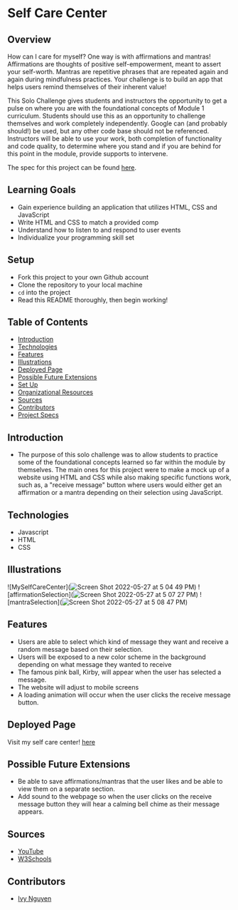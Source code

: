 # Self Care Center
## Overview
How can I care for myself? One way is with affirmations and mantras!
Affirmations are thoughts of positive self-empowerment, meant to assert your self-worth.
Mantras are repetitive phrases that are repeated again and again during mindfulness practices. Your challenge is to build an app that helps users remind themselves of their inherent value!

This Solo Challenge gives students and instructors the opportunity to get a pulse on where you are with the foundational concepts of Module 1 curriculum. Students should use this as an opportunity to challenge themselves and work completely independently. Google can (and probably should!) be used, but any other code base should not be referenced. Instructors will be able to use your work, both completion of functionality and code quality, to determine where you stand and if you are behind for this point in the module, provide supports to intervene.

The spec for this project can be found [here](https://frontend.turing.io/projects/module-1/self-care-center.html).

## Learning Goals

- Gain experience building an application that utilizes HTML, CSS and JavaScript
- Write HTML and CSS to match a provided comp
- Understand how to listen to and respond to user events
- Individualize your programming skill set

## Setup

- Fork this project to your own Github account
- Clone the repository to your local machine
- `cd` into the project
- Read this README thoroughly, then begin working!

## Table of Contents
  - [Introduction](#introduction)
  - [Technologies](#technologies)
  - [Features](#features)
  - [Illustrations](#illustrations)
  - [Deployed Page](#deployed-page)
  - [Possible Future Extensions](#possible-future-extensions)
  - [Set Up](#set-up)
  - [Organizational Resources](#organizational-resources)
  - [Sources](#sources)
  - [Contributors](#contributors)
  - [Project Specs](#project-specs)

## Introduction
  - The purpose of this solo challenge was to allow students to practice some of the foundational concepts learned so far within the module by themselves. The main ones for this project were to make a mock up of a website using HTML and CSS while also making specific functions work, such as, a "receive message" button where users would either get an affirmation or a mantra depending on their selection using JavaScript.

## Technologies
  - Javascript
  - HTML
  - CSS


## Illustrations
  ![MySelfCareCenter](![Screen Shot 2022-05-27 at 5 04 49 PM](https://user-images.githubusercontent.com/100492419/170798741-4f5af299-b556-41c3-b2e7-4f9104750e41.png))
  ![affirmationSelection](![Screen Shot 2022-05-27 at 5 07 27 PM](https://user-images.githubusercontent.com/100492419/170798932-60391cfa-02ba-49ad-82a7-b28482eff089.png))
  ![mantraSelection](![Screen Shot 2022-05-27 at 5 08 47 PM](https://user-images.githubusercontent.com/100492419/170798992-ad59d558-9e3b-46d6-8d7e-167c4b749055.png))

## Features
- Users are able to select which kind of message they want and receive a random message based on their selection.
- Users will be exposed to a new color scheme in the background depending on what message they wanted to receive
- The famous pink ball, Kirby, will appear when the user has selected a message.
- The website will adjust to mobile screens
- A loading animation will occur when the user clicks the receive message button.

## Deployed Page

Visit my self care center! [here](https://inguyen22.github.io/my-self-care-center/)

## Possible Future Extensions
- Be able to save affirmations/mantras that the user likes and be able to view them on a separate section.
- Add sound to the webpage so when the user clicks on the receive message button they will hear a calming bell chime as their message appears.

## Sources
  - [YouTube](https://www.youtube.com/)
  - [W3Schools](https://www.w3schools.com/)

## Contributors
  - [Ivy Nguyen](https://github.com/INguyen22)

